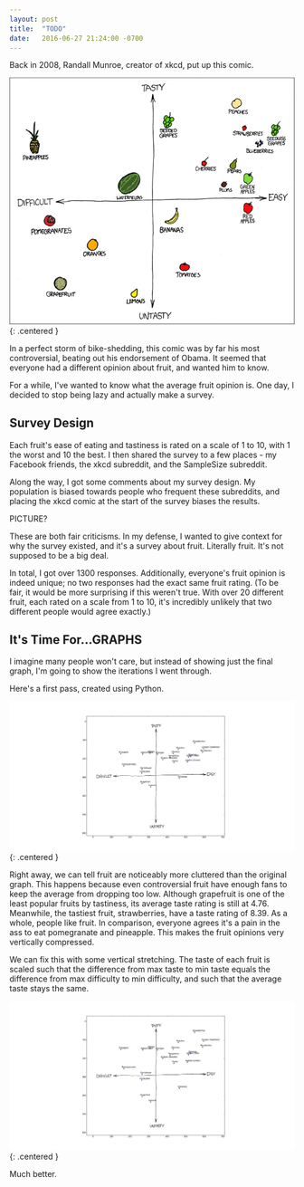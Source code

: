 ```yaml
---
layout: post
title:  "TODO"
date:   2016-06-27 21:24:00 -0700
---
```


Back in 2008, Randall Munroe, creator of xkcd, put up this comic.

![Original comic](/public/fruit-opinion/xkcdfruit.png)
{: .centered }

In a perfect storm of bike-shedding, this comic was by far his most
controversial, beating out his endorsement of Obama. It seemed that
everyone had a different opinion about fruit, and wanted him to know.

For a while, I've wanted to know what the average fruit opinion is.
One day, I decided to stop being lazy and actually make a survey.


Survey Design
----------------------------------------------------------------------

Each fruit's ease of eating and tastiness is rated on a scale of 1 to 10,
with 1 the worst and 10 the best. I then shared the survey to a few
places - my Facebook friends, the xkcd subreddit, and the SampleSize
subreddit.

Along the way, I got some comments about my survey design. My population
is biased towards people who frequent these subreddits, and
placing the xkcd comic at the start of the survey biases the results.

PICTURE?

These are both fair criticisms. In my defense, I wanted to give context
for why the survey existed, and it's a survey about fruit.
Literally fruit. It's not supposed to be a big deal.

In total, I got over 1300 responses. Additionally, everyone's fruit opinion
is indeed unique; no two responses had the exact same fruit rating. (To be fair,
it would be more surprising if this weren't true. With over 20 different fruit,
each rated on a scale from 1 to 10, it's incredibly unlikely that two different
people would agree exactly.)


It's Time For...GRAPHS
----------------------------------------------------

I imagine many people won't care, but instead of showing just the final graph,
I'm going to show the iterations I went through.

Here's a first pass, created using Python.

![First graph](/public/fruit-opinion/graph1.png)
{: .centered }

Right away, we can tell fruit are noticeably more cluttered than the original graph.
This happens because even controversial fruit have enough fans to keep the average
from dropping too low. Although grapefruit is one of the least popular fruits by
tastiness, its average taste rating is still at 4.76. Meanwhile, the tastiest fruit,
strawberries, have a taste rating of 8.39. As a whole, people like fruit. In comparison, everyone
agrees it's a pain in the ass to eat pomegranate and pineapple.
This makes the fruit opinions very vertically
compressed.

We can fix this with some vertical stretching. The taste of each fruit is scaled such that
the difference from max taste to min taste equals the difference from max difficulty to
min difficulty, and such that the average taste stays the same.

![Second graph](/public/fruit-opinion/graph2.png)
{: .centered }

Much better.

